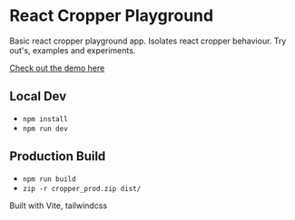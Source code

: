 # React Cropper Playground

Basic react cropper playground app. Isolates react cropper behaviour. Try out's, examples and experiments.

[Check out the demo here](http://cropper.saswebdev.com/)

## Local Dev
  - `npm install`
  - `npm run dev`

## Production Build
  - `npm run build`
  - `zip -r cropper_prod.zip dist/`

Built with Vite, tailwindcss
